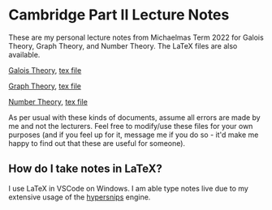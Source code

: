 # Cambridge Part II Lecture Notes

These are my personal lecture notes from Michaelmas Term 2022 for Galois Theory, Graph Theory, and Number Theory. The LaTeX files are also available.

[Galois Theory](https://github.com/Darghy/Cambridge-Part-II-Lecture-Notes/blob/main/II%20Galois%20Theory/Galois_Theory.pdf), [tex file](https://github.com/Darghy/Cambridge-Part-II-Lecture-Notes/blob/main/II%20Galois%20Theory/Galois_Theory.tex)

[Graph Theory](https://github.com/Darghy/Cambridge-Part-II-Lecture-Notes/blob/main/II%20Graph%20Theory/Graph_Theory.pdf), [tex file](https://github.com/Darghy/Cambridge-Part-II-Lecture-Notes/blob/main/II%20Graph%20Theory/Graph_Theory.tex)

[Number Theory](https://github.com/Darghy/Cambridge-Part-II-Lecture-Notes/blob/main/II%N20umber%20Theory/Number_Theory.pdf), [tex file](https://github.com/Darghy/Cambridge-Part-II-Lecture-Notes/blob/main/II%20Number%20Theory/Number_Theory.tex)

As per usual with these kinds of documents, assume all errors are made by me and not the lecturers. Feel free to modify/use these files for your own purposes (and if you feel up for it, message me if you do so - it'd make me happy to find out that these are useful for someone).

## How do I take notes in LaTeX?

I use LaTeX in VSCode on Windows. I am able type notes live due to my extensive usage of the [hypersnips](https://marketplace.visualstudio.com/items?itemName=draivin.hsnips) engine.
